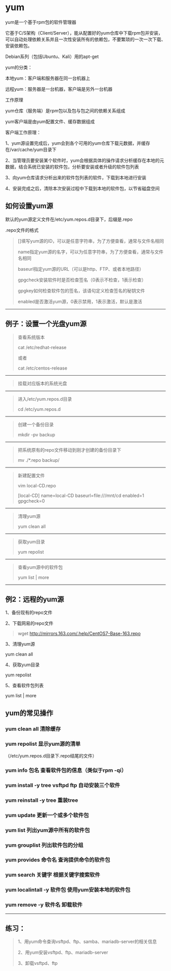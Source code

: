 # yum

yum是一个基于rpm包的软件管理器

它基于C/S架构（Client/Server），能从配置好的yum仓库中下载rpm包并安装，可以自动处理依赖关系并且一次性安装所有的依赖包，不要繁琐的一次一次下载、安装依赖包。



Debian系列（包括Ubuntu、Kali）用的apt-get



yum的分类：

本地yum：客户端和服务器在同一台机器上

远程yum：服务器是一台机器，客户端是另外一台机器



工作原理

yum仓库（服务端）是rpm包以及包与包之间的依赖关系组成

yum客户端是由yum配置文件、缓存数据组成



客户端工作原理：

1、yum源设置完成后，yum会到各个可用的yum仓库下载元数据，并缓存在/var/cache/yum目录下

2、当管理员要安装某个软件时，yum会根据具体的操作请求分析缓存在本地的元数据，结合系统已安装的软件包，分析要安装或者升级的软件包列表

3、向yum仓库请求分析出来的软件包列表的软件，下载到本地进行安装

4、安装完成之后，清除本次安装过程中下载到本地的软件包，以节省磁盘空间



## 如何设置yum源

 默认的yum源定义文件在/etc/yum.repos.d目录下，后缀是.repo

.repo文件的格式

> []填写yum源的ID，可以是任意字符串，为了方便查看，通常与文件名相同
>
> name指定yum源的名字，可以为任意字符串，为了方便查看，通常与文件名相同
>
> baseurl指定yum源的URL（可以是http、FTP、或者本地路径）
>
> gpgcheck安装软件时是否检查签名（0表示不检查，1表示检查）
>
> gpgkey如何检查软件包的签名，该语句定义检查签名的秘钥文件
>
> enabled是否激活yum源，0表示禁用，1表示激活，默认是激活

---

## 例子：设置一个光盘yum源

> 查看系统版本
>
> cat /etc/redhat-release 
>
> 或者
>
> cat /etc/centos-release

---

> 挂载对应版本的系统光盘

---

> 进入/etc/yum.repos.d目录
>
> cd /etc/yum.repos.d

---

> 创建一个备份目录
>
> mkdir -pv backup

---

> 把系统原有的repo文件移动到刚才创建的备份目录下
>
> mv ./*.repo backup/

---

> 新建配置文件
>
> vim local-CD.repo
>
> [local-CD]
> name=local-CD
> baseurl=file:///mnt/cd
> enabled=1
> gpgcheck=0

---

> 清理yum源
>
> yum clean all

---

> 获取yum目录
>
> yum repolist

---

> 查看yum源中的软件包
>
> yum list | more

---

## 例2：远程的yum源

1、备份现有的repo文件

2、下载网易的repo文件

>  wget http://mirrors.163.com/.help/CentOS7-Base-163.repo

3、清理yum源

yum clean all

4、获取yum目录

yum repolist

5、查看软件包列表

yum list | more

## yum的常见操作

### yum clean all 清除缓存

### yum repolist 显示yum源的清单

（/etc/yum.repos.d目录下.repo结尾的文件）

### yum info 包名 查看软件包的信息（类似于rpm -qi）

### yum install -y tree vsftpd ftp 自动安装三个软件

### yum reinstall -y tree 重装tree

### yum update 更新一个或多个软件包

### yum list 列出yum源中所有的软件包

### yum grouplist 列出软件包的分组

### yum provides 命令名 查询提供命令的软件包

### yum search 关键字 根据关键字搜索软件

### yum localintall -y 软件包 使用yum安装本地的软件包

### yum remove -y 软件名 卸载软件

---

## 练习：

> 1、用yum命令查询vsftpd、ftp、samba、mariadb-server的相关信息
>
> 2、用yum安装vsftpd、ftp、mariadb-server
>
> 3、卸载vsftpd、ftp
